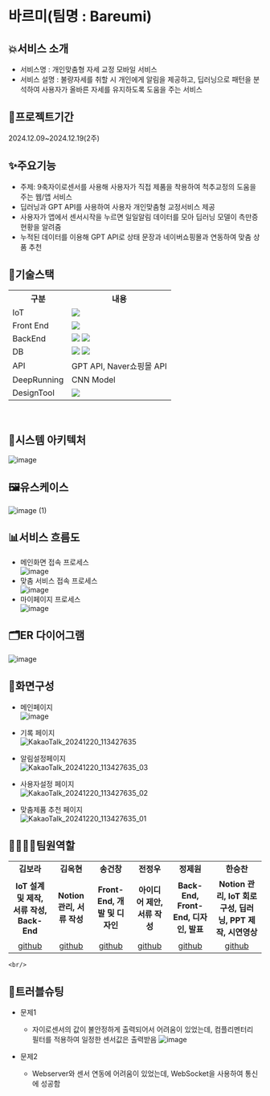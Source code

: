 # 바르미(팀명 : Bareumi)

## 💥서비스 소개
* 서비스명 : 개인맞춤형 자세 교정 모바일 서비스
* 서비스 설명 : 불량자세를 취할 시 개인에게 알림을 제공하고, 딥러닝으로 패턴을 분석하여 사용자가 올바른 자세를 유지하도록 도움을 주는 서비스 
    <br/>
## 🎈프로젝트기간
2024.12.09~2024.12.19(2주)
    <br/>
## ✨주요기능
* 주제: 9축자이로센서를 사용해 사용자가 직접 제품을 착용하여 척추교정의 도움을 주는 웹/앱 서비스
* 딥러닝과 GPT API를 사용하여 사용자 개인맞춤형 교정서비스 제공
* 사용자가 앱에서 센서시작을 누르면 일일알림 데이터를 모아 딥러닝 모델이 측만증 현황을 알려줌
* 누적된 데이터를 이용해 GPT API로 상태 문장과 네이버쇼핑몰과 연동하여 맞춤 상품 추천
    <br/>
## 🔨기술스택
<table>
    <tr>
        <th>구분</th>
        <th>내용</th>
    </tr>
    <tr>
        <td> IoT</td>
        <td>
            <img src="https://img.shields.io/badge/Arduino-00979D?style=for-the-badge&logo=Arduino&logoColor=white"/> 
        </td>
    </tr>
    <tr>
        <td> Front End</td>
        <td>
        <img src="https://img.shields.io/badge/React-61DAFB?style=for-the-badge&logo=React&logoColor=black">
        </td>
    </tr>
    <tr>
        <td> BackEnd</td>
        <td>
           <img src="https://img.shields.io/badge/Flask-000000?style=for-the-badge&logo=Flask&logoColor=white"/>
            <img src="https://img.shields.io/badge/express-000000?style=for-the-badge&logo=express&logoColor=white">
        </td>
    </tr>
    <tr>
        <td>DB </td>
        <td>
            <img src="https://img.shields.io/badge/MySQL-4479A1?style=for-the-badge&logo=MySQL&logoColor=white"/>  
          <img src="https://img.shields.io/badge/firebase-FFCA28?style=for-the-badge&logo=firebase&logoColor=black">
        </td>
    </tr>
    <tr>
        <td> API</td>
        <td>
            GPT API, Naver쇼핑몰 API
        </td>
    </tr>
    <tr>
        <td>DeepRunning</td>
        <td>
           CNN Model
        </td>
    </tr>
        <tr>
        <td> DesignTool</td>
        <td>
             <img src="https://img.shields.io/badge/figma-F24E1E?style=for-the-badge&logo=figma&logoColor=white">
        </td>
    </tr>
</table>
<br>

## 🎉시스템 아키텍처
![image](https://github.com/user-attachments/assets/323dbf8f-54df-4a07-afe6-e8ba2e81a73f)
    <br/>
## 🖼유스케이스
![image (1)](https://github.com/user-attachments/assets/5bc90350-59ea-43f6-b602-0413c6d9c8e3)
    <br/>
## 📊서비스 흐름도
* 메인화면 접속 프로세스
      <br/>
  ![image](https://github.com/user-attachments/assets/b63f2b0f-3ed9-4cbb-83d5-a644f4a4a9ed)
* 맞춤 서비스 접속  프로세스
      <br/>
  ![image](https://github.com/user-attachments/assets/7ca1cdb1-6da2-43da-bcb8-41ca03a2cfaf)
* 마이페이지 프로세스
      <br/>
  ![image](https://github.com/user-attachments/assets/b13b94ce-829a-4f61-89f3-61bd7a0f49b3)

## 🗂ER 다이어그램
![image](https://github.com/user-attachments/assets/06a77ce6-85b4-4f0d-84bd-5d6ae234d3c6)
    <br/>
## 📱화면구성
* 메인페이지
   <br/>
![image](https://github.com/user-attachments/assets/0516ecf3-cdaa-4e5b-8fd9-fd992ab42bb1)

* 기록 페이지
    <br/>
![KakaoTalk_20241220_113427635](https://github.com/user-attachments/assets/35277d69-9f23-477a-bb06-55ae1e973b3d)

* 알림설정페이지
    <br/>
![KakaoTalk_20241220_113427635_03](https://github.com/user-attachments/assets/ccc57ce7-69cf-4e38-9aa4-56982132eb23)

* 사용자설정 페이지
    <br/>
![KakaoTalk_20241220_113427635_02](https://github.com/user-attachments/assets/3b7871a9-e951-4e0c-870f-94b8d2a1f448)

* 맞춤제품 추천 페이지
    <br/>
![KakaoTalk_20241220_113427635_01](https://github.com/user-attachments/assets/c873c01f-d2ae-4857-930b-ea0a85046d66)
    <br/>
## 👨‍👩‍👧‍👧팀원역할
<table>
  <tr>
    <td align="center"><strong>김보라</strong></td>
    <td align="center"><strong>김옥현</strong></td>
    <td align="center"><strong>송건창</strong></td>
    <td align="center"><strong>전정우</strong></td>
    <td align="center"><strong>정제원</strong></td>
    <td align="center"><strong>한승찬</strong></td>
  </tr>
  <tr>
    <td align="center"><b>IoT 설계 및 제작, 서류 작성, Back-End</b></td>
    <td align="center"><b>Notion 관리, 서류 작성</b></td>
    <td align="center"><b>Front-End, 개발 및 디자인</b></td>
    <td align="center"><b>아이디어 제안, 서류 작성</b></td>
    <td align="center"><b>Back-End, Front-End, 디자인, 발표</b></td>
    <td align="center"><b>Notion 관리, IoT 회로구성, 딥러닝, PPT 제작, 시연영상</b></td>
  </tr>
  <tr>
    <td align="center"><a href="https://github.com/bongbong1234/bareumi/edit/master" target='_blank'>github</a></td>
    <td align="center"><a href="https://github.com/자신의username작성해주세요" target='_blank'>github</a></td>
    <td align="center"><a href="https://github.com/Song-geon-chang" target='_blank'>github</a></td>
    <td align="center"><a href="https://github.com/envy-logi" target='_blank'>github</a></td>
    <td align="center"><a href="https://github.com/CingDam" target='_blank'>github</a></td>
    <td align="center"><a href="https://github.com/halong61" target='_blank'>github</a></td>
  </tr>
</table>

    <br/>
## 💢트러블슈팅
- 문제1
  * 자이로센서의 값이 불안정하게 출력되어서 어려움이 있었는데,  컴플리멘터리 필터를 적용하여 일정한 센서값은 출력받음 
![image](https://github.com/user-attachments/assets/e400f8e7-fcda-44c6-9dce-98a6818eecb5)

- 문제2
  * Webserver와 센서 연동에 어려움이 있었는데, WebSocket을 사용하여 통신에 성공함
    

